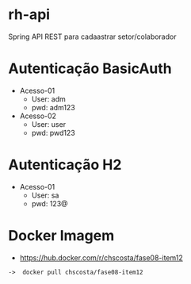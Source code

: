 # rh-api
Spring API REST para cadaastrar setor/colaborador

# Autenticação BasicAuth
- Acesso-01  
  * User: adm  
  * pwd: adm123  
- Acesso-02
  * User: user
  * pwd: pwd123

# Autenticação H2
- Acesso-01
  * User: sa
  * pwd: 123@

# Docker Imagem
-  https://hub.docker.com/r/chscosta/fase08-item12
  
  ````
->  docker pull chscosta/fase08-item12
  ````
  
